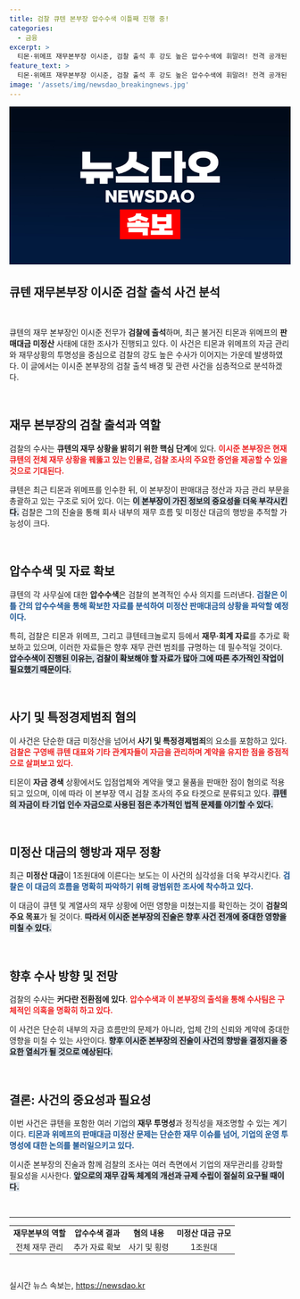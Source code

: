 ```yaml
---
title: 검찰 큐텐 본부장 압수수색 이틀째 진행 중!
categories:
  - 금융
excerpt: >
  티몬·위메프 재무본부장 이시준, 검찰 출석 후 강도 높은 압수수색에 휘말려! 전격 공개된 미정산 대금 1조 원의 행방과 사기의혹, 과연 어떤 진실이 밝혀질까? 지금 클릭하세요!
feature_text: >
  티몬·위메프 재무본부장 이시준, 검찰 출석 후 강도 높은 압수수색에 휘말려! 전격 공개된 미정산 대금 1조 원의 행방과 사기의혹, 과연 어떤 진실이 밝혀질까? 지금 클릭하세요!
image: '/assets/img/newsdao_breakingnews.jpg'
---
```


<p><img src="/assets/img/newsdao_breakingnews.jpg" alt="flaretime 속보" /></p>

<h2 data-ke-size="size34">큐텐 재무본부장 이시준 검찰 출석 사건 분석</h2>

<p data-ke-size="size16">&nbsp;</p>

<p>큐텐의 재무 본부장인 이시준 전무가 <strong>검찰에 출석</strong>하며, 최근 불거진 티몬과 위메프의 <b>판매대금 미정산</b> 사태에 대한 조사가 진행되고 있다. 이 사건은 티몬과 위메프의 자금 관리와 재무상황의 투명성을 중심으로 검찰의 강도 높은 수사가 이어지는 가운데 발생하였다. 이 글에서는 이시준 본부장의 검찰 출석 배경 및 관련 사건을 심층적으로 분석하겠다.</p>

<p data-ke-size="size16">&nbsp;</p>

<h2 data-ke-size="size26">재무 본부장의 검찰 출석과 역할</h2>

<p>검찰의 수사는 <strong>큐텐의 재무 상황을 밝히기 위한 핵심 단계</strong>에 있다. <b><span style="color: #ee2323;">이시준 본부장은 현재 큐텐의 전체 재무 상황을 꿰뚫고 있는 인물로, 검찰 조사의 주요한 증언을 제공할 수 있을 것으로 기대된다.</span></b></p>

<p>큐텐은 최근 티몬과 위메프를 인수한 뒤, 이 본부장이 판매대금 정산과 자금 관리 부문을 총괄하고 있는 구조로 되어 있다. 이는 <b><span style="background-color: #21538527;">이 본부장이 가진 정보의 중요성을 더욱 부각시킨다.</span></b> 검찰은 그의 진술을 통해 회사 내부의 재무 흐름 및 미정산 대금의 행방을 추적할 가능성이 크다.</p>

<p data-ke-size="size16">&nbsp;</p>

<h2 data-ke-size="size26">압수수색 및 자료 확보</h2>

<p>큐텐의 각 사무실에 대한 <strong>압수수색</strong>은 검찰의 본격적인 수사 의지를 드러낸다. <b><span style="color: #1a5490;">검찰은 이틀 간의 압수수색을 통해 확보한 자료를 분석하여 미정산 판매대금의 상황을 파악할 예정이다.</span></b></p>

<p>특히, 검찰은 티몬과 위메프, 그리고 큐텐테크놀로지 등에서 <strong>재무·회계 자료</strong>를 추가로 확보하고 있으며, 이러한 자료들은 향후 재무 관련 범죄를 규명하는 데 필수적일 것이다. <b><span style="background-color: #21538527;">압수수색이 진행된 이유는, 검찰이 확보해야 할 자료가 많아 그에 따른 추가적인 작업이 필요했기 때문이다.</span></b></p>

<p data-ke-size="size16">&nbsp;</p>

<h2 data-ke-size="size26">사기 및 특정경제범죄 혐의</h2>

<p>이 사건은 단순한 대금 미정산을 넘어서 <strong>사기 및 특정경제범죄</strong>의 요소를 포함하고 있다. <b><span style="color: #ee2323;">검찰은 구영배 큐텐 대표와 기타 관계자들이 자금을 관리하며 계약을 유지한 점을 중점적으로 살펴보고 있다.</span></b></p>

<p>티몬이 <strong>자금 경색</strong> 상황에서도 입점업체와 계약을 맺고 물품을 판매한 점이 혐의로 적용되고 있으며, 이에 따라 이 본부장 역시 검찰 조사의 주요 타겟으로 분류되고 있다. <b><span style="background-color: #21538527;">큐텐의 자금이 타 기업 인수 자금으로 사용된 점은 추가적인 법적 문제를 야기할 수 있다.</span></b></p>

<p data-ke-size="size16">&nbsp;</p>

<h2 data-ke-size="size26">미정산 대금의 행방과 재무 정황</h2>

<p>최근 <strong>미정산 대금</strong>이 1조원대에 이른다는 보도는 이 사건의 심각성을 더욱 부각시킨다. <b><span style="color: #1a5490;">검찰은 이 대금의 흐름을 명확히 파악하기 위해 광범위한 조사에 착수하고 있다.</span></b></p>

<p>이 대금이 큐텐 및 계열사의 재무 상황에 어떤 영향을 미쳤는지를 확인하는 것이 <strong>검찰의 주요 목표</strong>가 될 것이다. <b><span style="background-color: #21538527;">따라서 이시준 본부장의 진술은 향후 사건 전개에 중대한 영향을 미칠 수 있다.</span></b></p>

<p data-ke-size="size16">&nbsp;</p>

<h2 data-ke-size="size26">향후 수사 방향 및 전망</h2>

<p>검찰의 수사는 <strong>커다란 전환점에 있다</strong>. <b><span style="color: #ee2323;">압수수색과 이 본부장의 출석을 통해 수사팀은 구체적인 의혹을 명확히 하고 있다.</span></b></p>

<p>이 사건은 단순히 내부의 자금 흐름만의 문제가 아니라, 업체 간의 신뢰와 계약에 중대한 영향을 미칠 수 있는 사안이다. <b><span style="background-color: #21538527;">향후 이시준 본부장의 진술이 사건의 향방을 결정지을 중요한 열쇠가 될 것으로 예상된다.</span></b></p>

<p data-ke-size="size16">&nbsp;</p>

<h2 data-ke-size="size26">결론: 사건의 중요성과 필요성</h2>

<p>이번 사건은 큐텐을 포함한 여러 기업의 <strong>재무 투명성</strong>과 정직성을 재조명할 수 있는 계기이다. <b><span style="color: #1a5490;">티몬과 위메프의 판매대금 미정산 문제는 단순한 재무 이슈를 넘어, 기업의 운영 투명성에 대한 논의를 불러일으키고 있다.</span></b></p>

<p>이시준 본부장의 진술과 함께 검찰의 조사는 여러 측면에서 기업의 재무관리를 강화할 필요성을 시사한다. <b><span style="background-color: #21538527;">앞으로의 재무 감독 체계의 개선과 규제 수립이 절실히 요구될 때이다.</span></b> </p>

<p data-ke-size="size16">&nbsp;</p>

<hr>

<table style="width: 100%; border-collapse: collapse;">
    <tr>
        <td style="text-align: center; height: 17px;"><b>재무본부의 역할</b></td>
        <td style="text-align: center; height: 17px;"><b>압수수색 결과</b></td>
        <td style="text-align: center; height: 17px;"><b>혐의 내용</b></td>
        <td style="text-align: center; height: 17px;"><b>미정산 대금 규모</b></td>
    </tr>
    <tr>
        <td style="text-align: center; height: 17px;">전체 재무 관리</td>
        <td style="text-align: center; height: 17px;">추가 자료 확보</td>
        <td style="text-align: center; height: 17px;">사기 및 횡령</td>
        <td style="text-align: center; height: 17px;">1조원대</td>
    </tr>
</table> 

<p data-ke-size="size16">&nbsp;</p>
실시간 뉴스 속보는, <a href="https://newsdao.kr" rel="dofollow">https://newsdao.kr</a>


